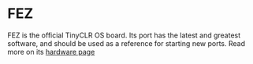 # FEZ

FEZ is the official TinyCLR OS board. Its port has the latest and greatest software, and should be used as a reference for starting new ports. Read more on its [hardware page](../../hardware/products/FEZ.md)

 